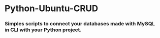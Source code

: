 # Python-Ubuntu-CRUD

### Simples scripts to connect your databases made with MySQL in CLI with your Python project.
